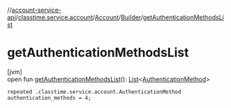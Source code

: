 //[account-service-api](../../../../index.md)/[classtime.service.account](../../index.md)/[Account](../index.md)/[Builder](index.md)/[getAuthenticationMethodsList](get-authentication-methods-list.md)

# getAuthenticationMethodsList

[jvm]\
open fun [getAuthenticationMethodsList](get-authentication-methods-list.md)(): [List](https://docs.oracle.com/javase/8/docs/api/java/util/List.html)&lt;[AuthenticationMethod](../../-authentication-method/index.md)&gt;

`repeated .classtime.service.account.AuthenticationMethod authentication_methods = 4;`
